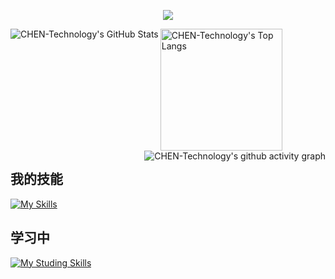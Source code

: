 <p align="center">
<img src="https://capsule-render.vercel.app/api?type=waving&color=timeGradient&height=300&&section=header&text=陈缘科技&fontSize=90&fontAlign=50&fontAlignY=30&desc=分享科技，分享生活。&descAlign=50&descSize=30&descAlignY=60&animation=twinkling" />
</p>
<a href="https://github.com/CHEN-Technology">
  <img align="left" alt="CHEN-Technology's GitHub Stats" src="https://github-readme-stats.chentech.asia/api?username=CHEN-Technology&theme=tokyonight&show_icons=true&locale=cn" />
</a
<a href="https://github.com/CHEN-Technology">
  <img align="center" alt="CHEN-Technology's Top Langs" height="195px" src="https://github-readme-stats.chentech.asia/api/top-langs/?username=CHEN-Technology&layout=compact&theme=tokyonight&locale=cn" />
</a>
<a href="https://github.com/CHEN-Technology">
  <img align="right" alt="CHEN-Technology's github activity graph" src="https://github-readme-activity-graph.vercel.app/graph?username=CHEN-Technology&theme=tokyo-night&area=true" />
</a>

</br>

## 我的技能

[![My Skills](https://skillicons.dev/icons?i=html,css,js,docker,linux,vscode,windows)](https://github.com/CHEN-Technology)

## 学习中

[![My Studing Skills](https://skillicons.dev/icons?i=cs,cpp,python,unreal)](https://github.com/CHEN-Technology)
